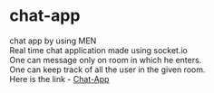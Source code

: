 # chat-app
chat app by using MEN <br />
Real time chat application made using socket.io <br />
One can message only on room in which he enters. <br />
One can keep track of  all the user in the given room. <br />
Here is the link - <a href="http://lbdchatapp.herokuapp.com">Chat-App</a>

